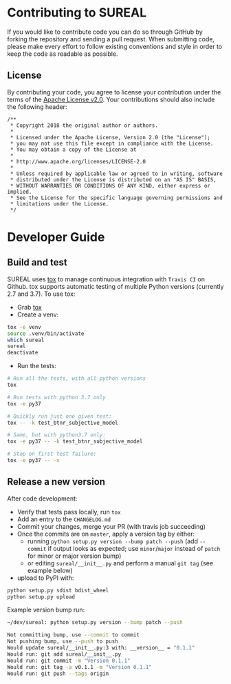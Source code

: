 # Contributing to SUREAL

If you would like to contribute code you can do so through GitHub by forking the repository and sending a pull request. When submitting code, please make every effort to follow existing conventions and style in order to keep the code as readable as possible.

## License

By contributing your code, you agree to license your contribution under the terms of the [Apache License v2.0](http://www.apache.org/licenses/LICENSE-2.0). Your contributions should also include the following header:

```
/**
 * Copyright 2018 the original author or authors.
 * 
 * Licensed under the Apache License, Version 2.0 (the "License");
 * you may not use this file except in compliance with the License.
 * You may obtain a copy of the License at
 * 
 * http://www.apache.org/licenses/LICENSE-2.0
 * 
 * Unless required by applicable law or agreed to in writing, software
 * distributed under the License is distributed on an "AS IS" BASIS,
 * WITHOUT WARRANTIES OR CONDITIONS OF ANY KIND, either express or implied.
 * See the License for the specific language governing permissions and
 * limitations under the License.
 */
```

# Developer Guide

## Build and test

SUREAL uses [tox](https://pypi.org/project/tox/) to manage continuous integration with `Travis CI` on Github. tox supports automatic testing of multiple Python versions (currently 2.7 and 3.7). To use tox:

- Grab [tox](https://pypi.org/project/tox/)
- Create a venv:
```bash
tox -e venv
source .venv/bin/activate
which sureal
sureal
deactivate
```
- Run the tests:
```bash
# Run all the tests, with all python versions
tox

# Run tests with python 3.7 only
tox -e py37

# Quickly run just one given test:
tox -- -k test_btnr_subjective_model

# Same, but with python3.7 only:
tox -e py37 -- -k test_btnr_subjective_model

# Stop on first test failure:
tox -e py37 -- -x
```

## Release a new version

After code development:

- Verify that tests pass locally, run `tox`
- Add an entry to the `CHANGELOG.md`
- Commit your changes, merge your PR (with travis job succeeding)
- Once the commits are on `master`, apply a version tag by either:
    - running `python setup.py version --bump patch --push` (add `--commit` if output looks as expected; use `minor`/`major` instead of `patch` for minor or major version bump)
    - or editing `sureal/__init__.py` and perform a manual `git tag` (see example below)
- upload to PyPI with:
```bash
python setup.py sdist bdist_wheel
python setup.py upload
```


Example version bump run:

```bash
~/dev/sureal: python setup.py version --bump patch --push

Not committing bump, use --commit to commit
Not pushing bump, use --push to push
Would update sureal/__init__.py:3 with: __version__ = "0.1.1"
Would run: git add sureal/__init__.py
Would run: git commit -m "Version 0.1.1"
Would run: git tag -a v0.1.1 -m "Version 0.1.1"
Would run: git push --tags origin
```
